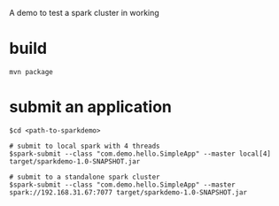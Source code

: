A demo to test a spark cluster in working

# build

```
mvn package
```

# submit an application

```
$cd <path-to-sparkdemo>

# submit to local spark with 4 threads
$spark-submit --class "com.demo.hello.SimpleApp" --master local[4] target/sparkdemo-1.0-SNAPSHOT.jar

# submit to a standalone spark cluster
$spark-submit --class "com.demo.hello.SimpleApp" --master spark://192.168.31.67:7077 target/sparkdemo-1.0-SNAPSHOT.jar
```

